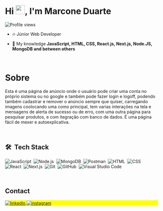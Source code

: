 <h1 align="left">Hi <img src="https://raw.githubusercontent.com/kaueMarques/kaueMarques/master/hi.gif" height="30px">, I'm Marcone Duarte</h1>

<p align="left"> <img src="https://komarev.com/ghpvc/?username=Marconeduarte&color=yellow" alt="Profile views" /> </p>

- 🔥 Júnior Web Developer

- 💬 My knowledge **JavaScript, HTML, CSS, React.js, Next.js, Node.JS, MongoDB and between others**

<br>

<h1>Sobre</h1>

<p>Esta é uma página de anúncio onde o usuário pode criar uma conta no próprio sistema ou no google e também pode fazer login e logoff, podendo também cadastrar e remover o anúncio sempre que quiser, carregando imagens coolocando uma como principal, tem varias interações na tela e mensagens de alerta de sucesso ou de erro, com uma outra página para pesquisar produtos, e com itegração com banco de dados. É uma página fácil de mexer e autoexplicativa. </p>

<br>

## 🛠 &nbsp;Tech Stack

![JavaScript](https://img.shields.io/badge/-JavaScript-05122A?style=flat&logo=javascript)&nbsp;
![Node.js](https://img.shields.io/badge/-Node.js-05122A?style=flat&logo=node.js)&nbsp;
![MongoDB](https://img.shields.io/badge/-MongoDB-05122A?style=flat&logo=mongodb)&nbsp;
![Postman](https://img.shields.io/badge/-Postman-05122A?style=flat&logo=postman)&nbsp;
![HTML](https://img.shields.io/badge/-HTML-05122A?style=flat&logo=HTML5)&nbsp;
![CSS](https://img.shields.io/badge/-CSS-05122A?style=flat&logo=CSS3&logoColor=1572B6)&nbsp;
![React](https://img.shields.io/badge/-React-05122A?style=flat&logo=react)&nbsp;
![Next.js](https://img.shields.io/badge/-Next.js-05122A?style=flat&logo=next.js)&nbsp;
![Git](https://img.shields.io/badge/-Git-05122A?style=flat&logo=git)&nbsp;
![GitHub](https://img.shields.io/badge/-GitHub-05122A?style=flat&logo=github)&nbsp;
![Visual Studio Code](https://img.shields.io/badge/-Visual%20Studio%20Code-05122A?style=flat&logo=visual-studio-code&logoColor=007ACC)&nbsp;

<br>

## Contact

<p align="left" style="background:yellow">
<a href="https://linkedin.com/in/marcone-duarte-637765139" target="_blank">
  <img align="center" src="https://img.shields.io/badge/-marconeduarte-05122A?style=flat&logo=linkedin" alt="linkedin"/>
</a>
<a href="https://instagram.com/marcone.m7" target="_blank">
 <img align="center" src="https://img.shields.io/badge/-marconeduarte-05122A?style=flat&logo=instagram" alt="instagram"/>
</a>
</p>

<!--

**Marconeduarte** is a ✨ _special_ ✨ repository because its `README.md` (this file) appears on your GitHub profile.

Here are some ideas to get you started:

- 🔭 I’m currently working on ...
- 🌱 I’m currently learning ...
- 👯 I’m looking to collaborate on ...
- 🤔 I’m looking for help with ...
- 💬 Ask me about ...
- 📫 How to reach me: ...
- 😄 Pronouns: ...
- ⚡ Fun fact: ...
-->
